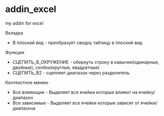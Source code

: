 # addin_excel
my addin for excel

Вкладка
* В плоский вид - преобразует сводну таблицу в плоский вид

Функции
* СЦЕПИТЬ_В_ОКРУЖЕНИЕ - обернуть строку в кавычки(одинарные, двойные), скобки(круглые, квадратные)
* СЦЕПИТЬ_В2 - сцепляет диапазон через разделитель

Контекстное меняю
* Все влияющие - Выделяет все ячейки которые влияют на ячейку/диапазон
* Все зависимые - Выделяет все ячейки которые зависят от ячейки/диапазона